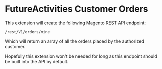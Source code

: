 # FutureActivities Customer Orders

This extension will create the following Magento REST API endpoint:

    /rest/V1/orders/mine
    
Which will return an array of all the orders placed by the authorized customer.

Hopefully this extension won't be needed for long as this endpoint should be built
into the API by default.